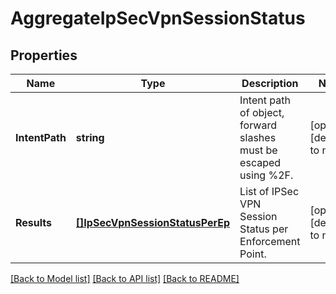 # AggregateIpSecVpnSessionStatus

## Properties
Name | Type | Description | Notes
------------ | ------------- | ------------- | -------------
**IntentPath** | **string** | Intent path of object, forward slashes must be escaped using %2F.  | [optional] [default to null]
**Results** | [**[]IpSecVpnSessionStatusPerEp**](IPSecVpnSessionStatusPerEP.md) | List of IPSec VPN Session Status per Enforcement Point.  | [optional] [default to null]

[[Back to Model list]](../README.md#documentation-for-models) [[Back to API list]](../README.md#documentation-for-api-endpoints) [[Back to README]](../README.md)

